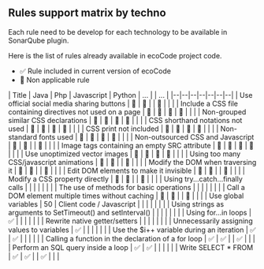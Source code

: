 ## Rules support matrix by techno

Each rule need to be develop for each technology to be available in SonarQube plugin.

Here is the list of rules already available in ecoCode project code.

- ✅ Rule included in current version of ecoCode
- 🚫 Non applicable rule

| Title  | Java | Php | Javascript | Python | ... | | ... |
|--|--|--|--|--|--|--|
| Use official social media sharing buttons | 🚫 | 🚫 |  | 🚫 | | |
| Include a CSS file containing directives not used on a page | 🚫 | 🚫 | 🚫 | 🚫 | | |
| Non-grouped similar CSS declarations | 🚫 | 🚫 | 🚫 | 🚫 | | |
| CSS shorthand notations not used | 🚫 | 🚫 | 🚫 | 🚫 | | |
| CSS print not included | 🚫 | 🚫 | 🚫 | 🚫 | | |
| Non-standard fonts used | 🚫 | 🚫 | 🚫 | 🚫 | | |
| Non-outsourced CSS and Javascript | 🚫 | 🚫 |  | 🚫 | | |
| Image tags containing an empty SRC attribute | 🚫 | 🚫 | 🚫 | 🚫 | | |
| Use unoptimized vector images | 🚫 | 🚫 | 🚫 | 🚫 | | |
| Using too many CSS/javascript animations | 🚫 | 🚫 |  | 🚫 | | |
| Modify the DOM when traversing it | 🚫 | 🚫 |  | 🚫 | | |
| Edit DOM elements to make it invisible | 🚫 | 🚫 |  | 🚫 | | |
| Modify a CSS property directly | 🚫 | 🚫 |  | 🚫 | | |
| Using try...catch...finally calls |  |  |  |  | | |
| The use of methods for basic operations |  |  |  |  | | |
| Call a DOM element multiple times without caching | 🚫 | 🚫 |  | 🚫 | | |
| Use global variables | 50 | Client code / Javascript |  |  |  |  | | |
| Using strings as arguments to SetTimeout() and setInterval() |  |  |  |  | | |
| Using for...in loops | ✅  |  |  |  | | |
| Rewrite native getter/setters |  |  |  |  | | |
| Unnecessarily assigning values to variables | ✅  |  |  |  | | |
| Use the $i++ variable during an iteration | ✅  | ✅  |  |  | | |
| Calling a function in the declaration of a for loop | ✅  | ✅  |  | ✅  | | |
| Perform an SQL query inside a loop | ✅  | ✅  |  |  | | |
| Write SELECT * FROM | ✅  | ✅  |  | ✅  | | |